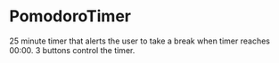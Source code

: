 # PomodoroTimer
25 minute timer that alerts the user to take a break when timer reaches 00:00. 3 buttons control the timer. 
